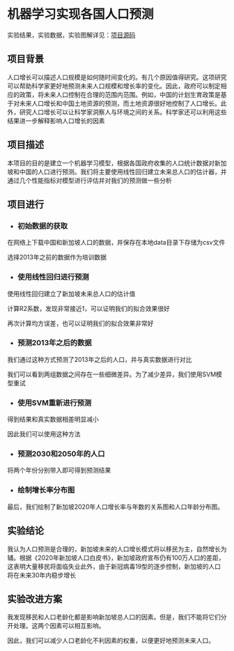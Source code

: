 # 机器学习实现各国人口预测

实验结果，实验数据，实验图解详见：[项目源码](https://github.com/W-Java/Population-Prediction/blob/main/main.ipynb)

## 项目背景

人口增长可以描述人口规模是如何随时间变化的。有几个原因值得研究。这项研究可以帮助科学家更好地预测未来人口规模和增长率的变化。因此，政府可以制定相应的政策，将未来人口控制在合理的范围内范围。例如，中国的计划生育政策是基于对未来人口增长和中国土地资源的预测，而土地资源很好地控制了人口增长。此外，研究人口增长可以让科学家洞察人与环境之间的关系。科学家还可以利用这些结果进一步解释影响人口增长的因素

## 项目描述

本项目的目的是建立一个机器学习模型，根据各国政府收集的人口统计数据对新加坡和中国的人口进行预测。我们将主要使用线性回归建立未来总人口的估计器，并通过几个性能指标对模型进行评估并对我们的预测做一些分析

## 项目进行

* ### 初始数据的获取

在网络上下载中国和新加坡人口的数据，并保存在本地data目录下存储为csv文件

选择2013年之前的数据作为培训数据

* ### 使用线性回归进行预测

使用线性回归建立了新加坡未来总人口的估计值

计算R2系数，发现非常接近1，可以证明我们的拟合效果很好

再次计算均方误差，也可以证明我们的拟合效果非常好

* ### 预测2013年之后的数据

我们通过这种方式预测了2013年之后的人口，并与真实数据进行对比

我们可以看到两组数据之间存在一些细微差异。为了减少差异，我们使用SVM模型重试

* ### 使用SVM重新进行预测

得到结果和真实数据相差明显减小

因此我们可以使用这种方法

* ### 预测2030和2050年的人口

将两个年份分别带入即可得到预测结果

* ### 绘制增长率分布图

最后，我们绘制了新加坡2020年人口增长率与年数的关系图和人口年龄分布图。

## 实验结论

我认为人口预测是合理的，新加坡未来的人口增长模式将以移民为主，自然增长为辅。根据《2020年新加坡人口白皮书》，新加坡政府宣布仍有100万人口的差距，这表明大量移民将面临失业此外，由于新冠病毒19型的逐步控制，新加坡的人口将在未来30年内稳步增长

## 实验改进方案

我发现移民和人口老龄化都是影响新加坡总人口的因素。但是，我们不能将它们分开处理。这两个因素可以相互影响。

因此，我们可以减少人口老龄化不利因素的权重，以便更好地预测未来人口。